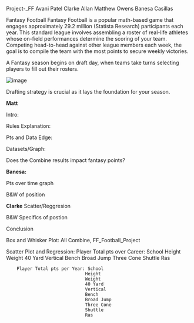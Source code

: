 Project-_FF
Avani Patel Clarke Allan Matthew Owens Banesa Casillas 

Fantasy Football
Fantasy Football is a popular math-based game that engages approximately 29.2 million (Statista Research) participants each year. This standard league involves assembling a roster of real-life athletes whose on-field performances determine the scoring of your team. Competing head-to-head against other league members each week, the goal is to compile the team with the most points to secure weekly victories.

A Fantasy season begins on draft day, when teams take turns selecting players to fill out their rosters. 

![image](https://github.com/AiMO-MO-MO/Project-_FF/assets/130156500/6da89ae8-59e2-47b4-b084-566f3587e3b3)



Drafting strategy is crucial as it lays the foundation for your season. 



**Matt**

Intro: 

Rules Explanation:

Pts and Data Edge:

Datasets/Graph:

Does the Combine results impact fantasy points? 

**Banesa:**

Pts over time graph

B&W of position 

**Clarke**
Scatter/Reggresion

B&W Specifics of postion

Conclusion





Box and Whisker Plot: All Combine, FF_Football_Project

Scatter Plot and Regression:
       Player Total pts over Career: School
                                  Height
                                  Weight
                                  40 Yard
                                  Vertical
                                  Bench
                                  Broad Jump
                                  Three Cone
                                  Shuttle
                                  Ras

        Player Total pts per Year: School
                                  Height
                                  Weight
                                  40 Yard
                                  Vertical
                                  Bench
                                  Broad Jump
                                  Three Cone
                                  Shuttle
                                  Ras
                                
